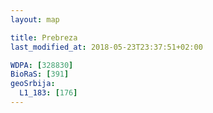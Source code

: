 ```yaml
---
layout: map

title: Prebreza
last_modified_at: 2018-05-23T23:37:51+02:00

WDPA: [328830]
BioRaS: [391]
geoSrbija:
  L1_183: [176]
---
```

